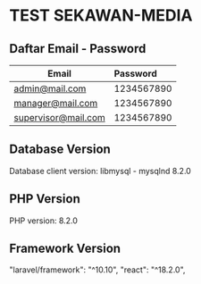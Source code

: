 # TEST SEKAWAN-MEDIA

## Daftar Email - Password

| Email               | Password   |
| ------------------- | :--------- |
| admin@mail.com      | 1234567890 |
| manager@mail.com    | 1234567890 |
| supervisor@mail.com | 1234567890 |

## Database Version

Database client version: libmysql - mysqlnd 8.2.0

## PHP Version

PHP version: 8.2.0

## Framework Version

"laravel/framework": "^10.10",
"react": "^18.2.0",
